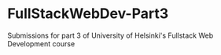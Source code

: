 # FullStackWebDev-Part3
Submissions for part 3 of University of Helsinki's Fullstack Web Development course
